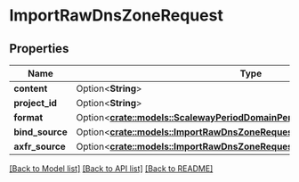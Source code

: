 # ImportRawDnsZoneRequest

## Properties

Name | Type | Description | Notes
------------ | ------------- | ------------- | -------------
**content** | Option<**String**> |  | [optional]
**project_id** | Option<**String**> |  | [optional]
**format** | Option<[**crate::models::ScalewayPeriodDomainPeriodV2beta1PeriodRawFormat**](scaleway.domain.v2beta1.RawFormat.md)> |  | [optional]
**bind_source** | Option<[**crate::models::ImportRawDnsZoneRequestBindSource**](ImportRawDNSZone_request_bind_source.md)> |  | [optional]
**axfr_source** | Option<[**crate::models::ImportRawDnsZoneRequestAxfrSource**](ImportRawDNSZone_request_axfr_source.md)> |  | [optional]

[[Back to Model list]](../README.md#documentation-for-models) [[Back to API list]](../README.md#documentation-for-api-endpoints) [[Back to README]](../README.md)


